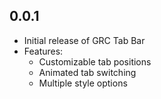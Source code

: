 ## 0.0.1

- Initial release of GRC Tab Bar
- Features:
  - Customizable tab positions
  - Animated tab switching
  - Multiple style options